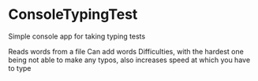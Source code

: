 # ConsoleTypingTest
Simple console app for taking typing tests

Reads words from a file
Can add words
Difficulties, with the hardest one being not able to make any typos, also increases speed at which you have to type

